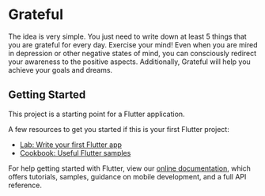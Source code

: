 # Grateful

The idea is very simple. You just need to write down at least 5 things that you are grateful for every day. Exercise your mind! Even when you are mired in depression or other negative states of mind, you can consciously redirect your awareness to the positive aspects. Additionally, Grateful will help you achieve your goals and dreams.
## Getting Started

This project is a starting point for a Flutter application.

A few resources to get you started if this is your first Flutter project:

- [Lab: Write your first Flutter app](https://flutter.dev/docs/get-started/codelab)
- [Cookbook: Useful Flutter samples](https://flutter.dev/docs/cookbook)

For help getting started with Flutter, view our
[online documentation](https://flutter.dev/docs), which offers tutorials,
samples, guidance on mobile development, and a full API reference.
